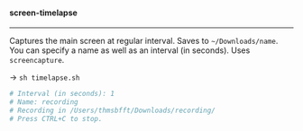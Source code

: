 #### screen-timelapse

---

Captures the main screen at regular interval. Saves to `~/Downloads/name`. You can specify a name as well as an interval (in seconds). Uses `screencapture`.

→ `sh timelapse.sh`

```bash
# Interval (in seconds): 1
# Name: recording
# Recording in /Users/thmsbfft/Downloads/recording/
# Press CTRL+C to stop.
```